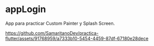 # appLogin

App para practicar Custom Painter y Splash Screen.



https://github.com/SamaritanoDev/practica-flutter/assets/91768959/a7333b10-5454-4459-87df-67180e28dece

